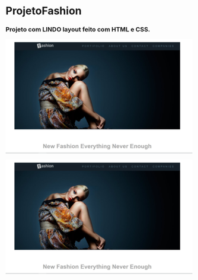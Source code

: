 # ProjetoFashion
### Projeto com LINDO layout feito com HTML e CSS.

![Getting Started](./imagens/arqReadmi.jpg)


![Getting Started](./imagens/arqReadmi.jpg)
